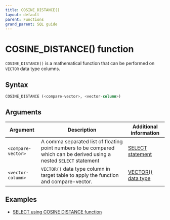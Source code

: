 ```yaml
---
title: COSINE_DISTANCE()
layout: default
parent: Functions
grand_parent: SQL guide
---
```

# COSINE_DISTANCE() function

`COSINE_DISTANCE()` is a mathematical function that can be performed on `VECTOR` data type columns.

## Syntax

```sql
COSINE_DISTANCE (<compare-vector>, <vector-column>)
```

## Arguments

| Argument | Description | Additional information |
|---|---|---|
| `<compare-vector>` | A comma separated list of floating point numbers to be compared which can be derived using a nested `SELECT` statement | [SELECT statement](/docs/sql-guide/statements/statement-select) |
| `<vector-column>` | `VECTOR()` data type column in target table to apply the function and compare-vector. | [VECTOR() data type](/docs/sql-guide/data-types/data-type-vector) |

## Examples

* [SELECT using COSINE DISTANCE function](/docs/sql-guide/examples/sql-eg-select/sql-eg-select-from-cosvec-target)
